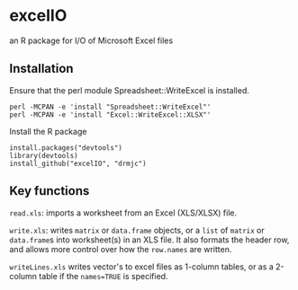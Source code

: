 excelIO
=======

an R package for I/O of Microsoft Excel files

Installation
------------
Ensure that the perl module Spreadsheet::WriteExcel is installed.

    perl -MCPAN -e 'install "Spreadsheet::WriteExcel"'
    perl -MCPAN -e 'install "Excel::WriteExcel::XLSX"'

Install the R package

    install.packages("devtools")
    library(devtools)
    install_github("excelIO", "drmjc")

Key functions
-----
`read.xls`: imports a worksheet from an Excel (XLS/XLSX) file.

`write.xls`: writes `matrix` or `data.frame` objects, or a `list` of `matrix` or `data.frame`s into worksheet(s) in an XLS file. It also formats the header row, and allows more control over how the `row.names` are written.

`writeLines.xls` writes vector's to excel files as 1-column tables, or as a 2-column table if the `names=TRUE` is specified.
